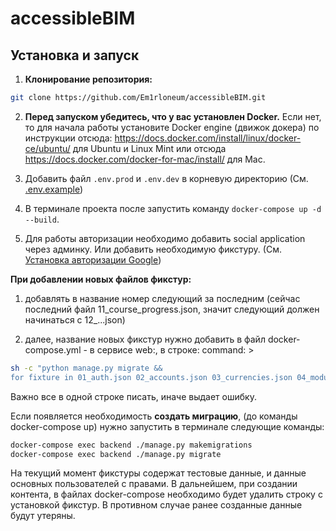# accessibleBIM

## Установка и запуск

1. **Клонирование репозитория:**

```bash
git clone https://github.com/Em1rloneum/accessibleBIM.git
```

2. **Перед запуском убедитесь, что у вас установлен Docker.**  Если нет, то для начала работы установите Docker engine (движок докера)
по инструкции отсюда: https://docs.docker.com/install/linux/docker-ce/ubuntu/ для Ubuntu и Linux Mint или
отсюда https://docs.docker.com/docker-for-mac/install/ для Mac.

3. Добавить файл `.env.prod` и `.env.dev` в корневую директорию (См. [.env.example](.env.example))
4. В терминале проекта после запустить команду `docker-compose up -d --build`.
5. Для работы авторизации необходимо добавить social application через админку. Или добавить необходимую фикстуру. (См. [Установка авторизации Google](AUTH.md))

**При добавлении новых файлов фикстур:** 

1) добавлять в название номер следующий за последним (сейчас последний файл 11_course_progress.json, значит следующий должен начинаться с 12_...json)

2) далее, название новых фикстур нужно добавить в файл docker-compose.yml - в сервисе web:, в строке: command: >
```bash
sh -c "python manage.py migrate &&
for fixture in 01_auth.json 02_accounts.json 03_currencies.json 04_modules.json 05_quiz_bim.json 06_step.json 07_tasks.json 08_sites.json 09_subscription.json 10_progress.json 11_course_progress.json; do
```
Важно все в одной строке писать, иначе выдает ошибку.


Если появляется необходимость **создать миграцию**, (до команды docker-compose up) нужно запустить в терминале следующие команды:
```bash
docker-compose exec backend ./manage.py makemigrations
docker-compose exec backend ./manage.py migrate
```
На текущий момент фикстуры содержат тестовые данные, и данные основных пользователей с правами.
В дальнейшем, при создании контента, в файлах docker-compose необходимо будет удалить строку с установкой фикстур.
В противном случае ранее созданные данные будут утеряны.
